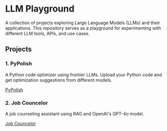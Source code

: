 # LLM Playground

A collection of projects exploring Large Language Models (LLMs) and their applications. This repository serves as a playground for experimenting with different LLM tools, APIs, and use cases.

## Projects

### 1. PyPolish
A Python code optimizer using frontier LLMs. Upload your Python code and get optimization suggestions from different models.

[PyPolish](PyPolish/README.md)

### 2. Job Councelor
A job counseling assistant using RAG and OpenAI's GPT-4o model.

[Job Councelor](JobCouncelor/README.md)
